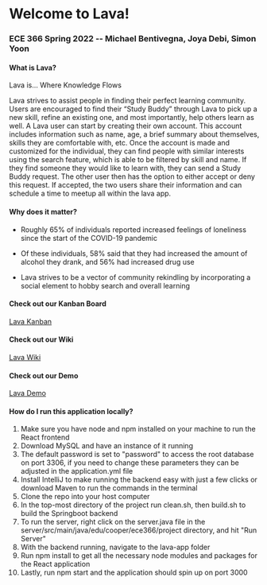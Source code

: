 # Welcome to Lava!
### ECE 366 Spring 2022 -- Michael Bentivegna, Joya Debi, Simon Yoon

#### What is Lava?
Lava is... Where Knowledge Flows <br>

Lava strives to assist people in finding their perfect learning community. Users are encouraged to find their “Study Buddy” through Lava to pick up a new skill, refine an existing one, and most importantly, help others learn as well.  A Lava user can start by creating their own account. This account includes information such as name, age, a brief summary about themselves, skills they are comfortable with, etc. Once the account is made and customized for the individual, they can find people with similar interests using the search feature, which is able to be filtered by skill and name. If they find someone they would like to learn with, they can send a Study Buddy request. The other user then has the option to either accept or deny this request. If accepted, the two users share their information and can schedule a time to meetup all within the lava app.  

#### Why does it matter?
* Roughly 65% of individuals reported increased feelings of loneliness since the start of the COVID-19 pandemic

* Of these individuals, 58% said that they had increased the amount of alcohol they drank, and 56% had increased drug use

* Lava strives to be a vector of community rekindling by incorporating a social element to hobby search and overall learning

#### Check out our Kanban Board
[Lava Kanban](https://github.com/orgs/cooper-ece-366/projects/5) <br>

#### Check out our Wiki
[Lava Wiki](https://github.com/cooper-ece-366/michael-joya-simon/wiki/LAVA-Wiki) <br>

#### Check out our Demo
[Lava Demo](https://youtu.be/VEfAvjgmQwc)

#### How do I run this application locally?
1. Make sure you have node and npm installed on your machine to run the React frontend
2. Download MySQL and have an instance of it running
3. The default password is set to "password" to access the root database on port 3306, if you need to change these parameters they can be adjusted in the application.yml file
4. Install IntelliJ to make running the backend easy with just a few clicks or download Maven to run the commands in the terminal
5. Clone the repo into your host computer
6. In the top-most directory of the project run clean.sh, then build.sh to build the Springboot backend
7. To run the server, right click on the server.java file in the server/src/main/java/edu/cooper/ece366/project directory, and hit "Run Server"
8. With the backend running, navigate to the lava-app folder
9. Run npm install to get all the necessary node modules and packages for the React application
10. Lastly, run npm start and the application should spin up on port 3000
